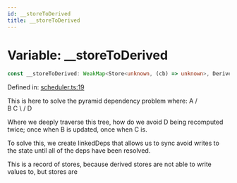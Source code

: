 ```yaml
---
id: __storeToDerived
title: __storeToDerived
---
```


# Variable: \_\_storeToDerived

```ts
const __storeToDerived: WeakMap<Store<unknown, (cb) => unknown>, Derived<unknown, readonly any[]>[]>;
```

Defined in: [scheduler.ts:19](https://github.com/TanStack/store/blob/main/packages/store/src/scheduler.ts#L19)

This is here to solve the pyramid dependency problem where:
      A
     / \
    B   C
     \ /
      D

Where we deeply traverse this tree, how do we avoid D being recomputed twice; once when B is updated, once when C is.

To solve this, we create linkedDeps that allows us to sync avoid writes to the state until all of the deps have been
resolved.

This is a record of stores, because derived stores are not able to write values to, but stores are
